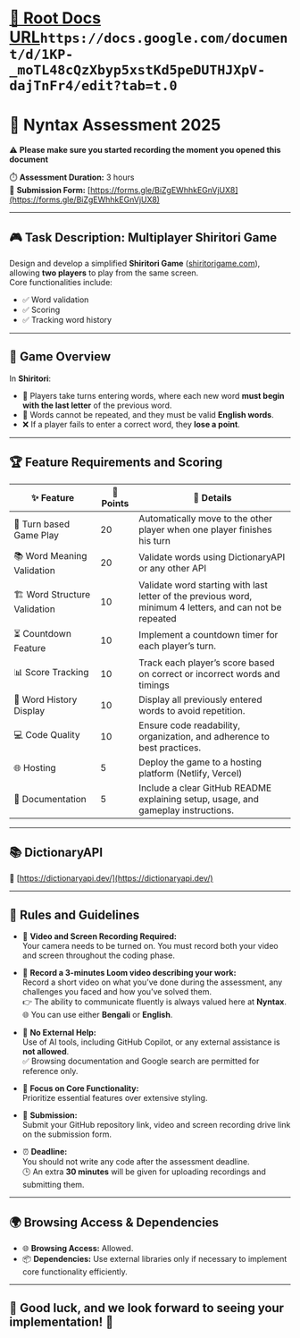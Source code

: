 # [📄 Root Docs URL](https://docs.google.com/document/d/1KP-_moTL48cQzXbyp5xstKd5peDUTHJXpV-dajTnFr4/edit?tab=t.0)`https://docs.google.com/document/d/1KP-_moTL48cQzXbyp5xstKd5peDUTHJXpV-dajTnFr4/edit?tab=t.0`

# 🚀 Nyntax Assessment 2025

⚠️ **Please make sure you started recording the moment you opened this document**

⏱️ **Assessment Duration:** 3 hours  
📌 **Submission Form:** [https://forms.gle/BiZgEWhhkEGnVjUX8](https://forms.gle/BiZgEWhhkEGnVjUX8)

---

## 🎮 Task Description: Multiplayer Shiritori Game

Design and develop a simplified **Shiritori Game** ([shiritorigame.com](https://shiritorigame.com/)), allowing **two players** to play from the same screen.  
Core functionalities include:

- ✅ Word validation
- ✅ Scoring
- ✅ Tracking word history

---

## 📖 Game Overview

In **Shiritori**:

- 👥 Players take turns entering words, where each new word **must begin with the last letter** of the previous word.
- 🚫 Words cannot be repeated, and they must be valid **English words**.
- ❌ If a player fails to enter a correct word, they **lose a point**.

---

## 🏆 Feature Requirements and Scoring

| ✨ Feature                   | 🎯 Points | 📌 Details                                                                                               |
| ---------------------------- | --------- | -------------------------------------------------------------------------------------------------------- |
| 🔄 Turn based Game Play      | 20        | Automatically move to the other player when one player finishes his turn                                 |
| 📚 Word Meaning Validation   | 20        | Validate words using DictionaryAPI or any other API                                                      |
| 🏗️ Word Structure Validation | 10        | Validate word starting with last letter of the previous word, minimum 4 letters, and can not be repeated |
| ⏳ Countdown Feature         | 10        | Implement a countdown timer for each player’s turn.                                                      |
| 📊 Score Tracking            | 10        | Track each player’s score based on correct or incorrect words and timings                                |
| 📝 Word History Display      | 10        | Display all previously entered words to avoid repetition.                                                |
| 💻 Code Quality              | 10        | Ensure code readability, organization, and adherence to best practices.                                  |
| 🌐 Hosting                   | 5         | Deploy the game to a hosting platform (Netlify, Vercel)                                                  |
| 📖 Documentation             | 5         | Include a clear GitHub README explaining setup, usage, and gameplay instructions.                        |

---

## 📚 DictionaryAPI

🔗 [https://dictionaryapi.dev/](https://dictionaryapi.dev/)

---

## 📜 Rules and Guidelines

- 🎥 **Video and Screen Recording Required:**  
  Your camera needs to be turned on. You must record both your video and screen throughout the coding phase.

- 🎤 **Record a 3-minutes Loom video describing your work:**  
  Record a short video on what you’ve done during the assessment, any challenges you faced and how you’ve solved them.  
  👉 The ability to communicate fluently is always valued here at **Nyntax**.  
  🌐 You can use either **Bengali** or **English**.

- 🚫 **No External Help:**  
  Use of AI tools, including GitHub Copilot, or any external assistance is **not allowed**.  
  ✅ Browsing documentation and Google search are permitted for reference only.

- 🎯 **Focus on Core Functionality:**  
  Prioritize essential features over extensive styling.

- 📩 **Submission:**  
  Submit your GitHub repository link, video and screen recording drive link on the submission form.

- ⏰ **Deadline:**  
  You should not write any code after the assessment deadline.  
  🕒 An extra **30 minutes** will be given for uploading recordings and submitting them.

---

## 🌍 Browsing Access & Dependencies

- 🌐 **Browsing Access:** Allowed.
- 📦 **Dependencies:** Use external libraries only if necessary to implement core functionality efficiently.

---

## 🎉 Good luck, and we look forward to seeing your implementation! 🚀
